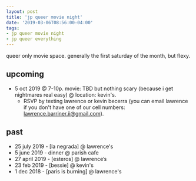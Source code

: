 ```yaml
---
layout: post
title: 'jp queer movie night'
date: '2019-03-06T08:56:00-04:00'
tags:
- jp queer movie night
- jp queer everything
--- 
```


queer only movie space. generally the first saturday of the month, but flexy.

## upcoming
* 5 oct 2019 @ 7-10p. movie: TBD but nothing scary (because i get nightmares real easy) @ location: kevin's.
    - RSVP by texting lawrence or kevin becerra (you can email lawrence if you don't have one of our cell numbers: lawrence.barriner.ii@gmail.com).

## past 

* 25 july 2019 - [la negrada] @ lawrence's
* 5 june 2019 - dinner @ parish cafe
* 27 april 2019 - [esteros] @ lawrence’s
* 23 feb 2019 - [bessie] @ kevin's
* 1 dec 2018 - [paris is burning] @ lawrence's

<!-- hyperlink bank -->


<!-- &#042; = asterisk -->
<!-- &#039; = single quote '-->

